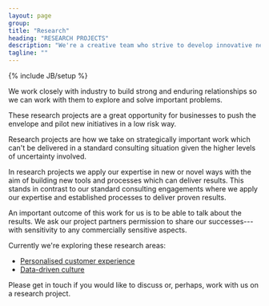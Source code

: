 ```yaml
---
layout: page
group:
title: "Research"
heading: "RESEARCH PROJECTS"
description: "We're a creative team who strive to develop innovative new products but this can't happen in a vacuum."
tagline: ""
---
```

{% include JB/setup %}

We work closely with industry to build strong and enduring relationships so we can work with them to explore and solve important problems.

These research projects are a great opportunity for businesses to push the envelope and pilot new initiatives in a low risk way.

Research projects are how we take on strategically important work which can't be delivered in a standard consulting situation given the higher levels of uncertainty involved.

In research projects we apply our expertise in new or novel ways with the aim of building new tools and processes which can deliver results. This stands in contrast to our standard consulting engagements where we apply our expertise and established processes to deliver proven results.

An important outcome of this work for us is to be able to talk about the results. We ask our project partners permission to share our successes---with sensitivity to any commercially sensitive aspects.

Currently we're exploring these research areas:

* [Personalised customer experience](personalisation.html)
* [Data-driven culture](data-culture.html)

Please get in touch if you would like to discuss or, perhaps, work with us on a research project.
